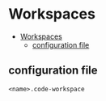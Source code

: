 # Workspaces

- [Workspaces](#workspaces)
  - [configuration file](#configuration-file)

## configuration file

`<name>.code-workspace`
